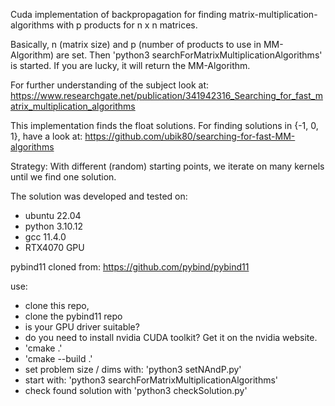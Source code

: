 
Cuda implementation of backpropagation for finding matrix-multiplication-algorithms with p products for n x n matrices. 

Basically, n (matrix size) and p (number of products to use in MM-Algorithm) are set. Then 'python3 searchForMatrixMultiplicationAlgorithms' is started. If you are lucky, it will return the MM-Algorithm.

For further understanding of the subject look at: 
https://www.researchgate.net/publication/341942316_Searching_for_fast_matrix_multiplication_algorithms

This implementation finds the float solutions. For finding solutions in {-1, 0, 1}, have a look at:
https://github.com/ubik80/searching-for-fast-MM-algorithms

Strategy:
With different (random) starting points, we iterate on many kernels until we find one solution.

The solution was developed and tested on:
- ubuntu 22.04
- python 3.10.12
- gcc 11.4.0
- RTX4070 GPU

pybind11 cloned from:
https://github.com/pybind/pybind11

use:
- clone this repo,
- clone the pybind11 repo
- is your GPU driver suitable?
- do you need to install nvidia CUDA toolkit? Get it on the nvidia website.
- 'cmake .'
- 'cmake --build .'
- set problem size / dims with: 'python3 setNAndP.py'
- start with: 'python3 searchForMatrixMultiplicationAlgorithms'
- check found solution with 'python3 checkSolution.py'



